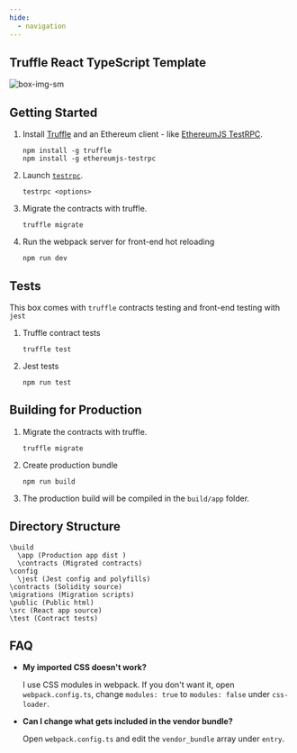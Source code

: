 ```yaml
---
hide:
  - navigation
---
```


Truffle React TypeScript Template
---

![box-img-sm](https://github.com/LibertyLocked/truffle-react-ts-template/blob/master/box-img-sm.png?raw=true)

## Getting Started

1. Install [Truffle](http://truffleframework.com) and an Ethereum client - like [EthereumJS TestRPC](https://github.com/ethereumjs/testrpc).
    ```
    npm install -g truffle
    npm install -g ethereumjs-testrpc
    ```
1. Launch [`testrpc`](https://github.com/ethereumjs/testrpc).
    ```
    testrpc <options>
    ```
1. Migrate the contracts with truffle.
    ```
    truffle migrate
    ```
1. Run the webpack server for front-end hot reloading
    ```
    npm run dev
    ```

## Tests
This box comes with `truffle` contracts testing and front-end testing with `jest`
1. Truffle contract tests
    ```
    truffle test
    ```
1. Jest tests
    ```
    npm run test
    ```

## Building for Production
1. Migrate the contracts with truffle.
    ```
    truffle migrate
    ```
1. Create production bundle
    ```
    npm run build
    ```
1. The production build will be compiled in the `build/app` folder.

## Directory Structure
```
\build
  \app (Production app dist )
  \contracts (Migrated contracts)
\config
  \jest (Jest config and polyfills)
\contracts (Solidity source)
\migrations (Migration scripts)
\public (Public html)
\src (React app source)
\test (Contract tests)
```

## FAQ
- **My imported CSS doesn't work?**

  I use CSS modules in webpack. If you don't want it, open `webpack.config.ts`, change `modules: true` to `modules: false` under `css-loader`.

- **Can I change what gets included in the vendor bundle?**

  Open `webpack.config.ts` and edit the `vendor_bundle` array under `entry`.
